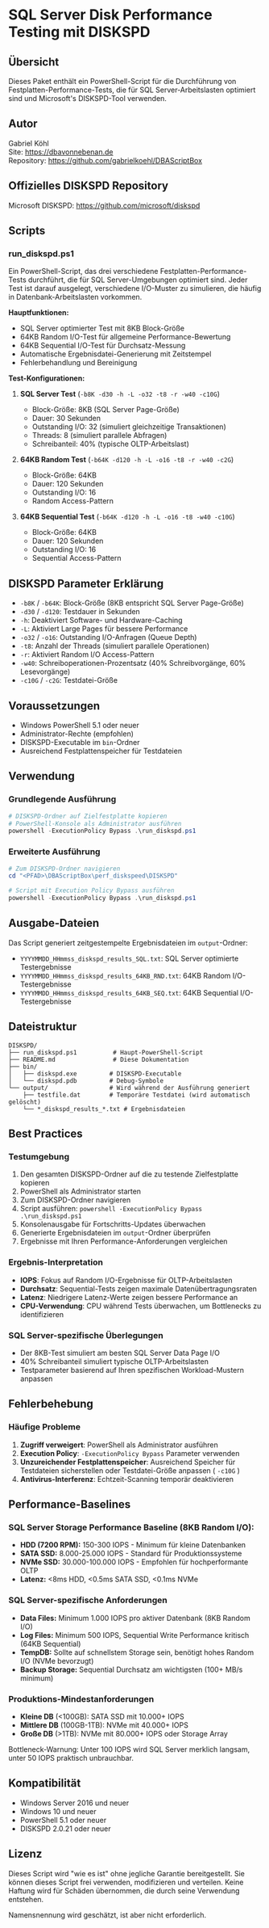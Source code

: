 # SQL Server Disk Performance Testing mit DISKSPD

## Übersicht

Dieses Paket enthält ein PowerShell-Script für die Durchführung von Festplatten-Performance-Tests, die für SQL Server-Arbeitslasten optimiert sind und Microsoft's DISKSPD-Tool verwenden.

## Autor

Gabriel Köhl  
Site: https://dbavonnebenan.de  
Repository: https://github.com/gabrielkoehl/DBAScriptBox

## Offizielles DISKSPD Repository

Microsoft DISKSPD: https://github.com/microsoft/diskspd

## Scripts

### run_diskspd.ps1

Ein PowerShell-Script, das drei verschiedene Festplatten-Performance-Tests durchführt, die für SQL Server-Umgebungen optimiert sind. Jeder Test ist darauf ausgelegt, verschiedene I/O-Muster zu simulieren, die häufig in Datenbank-Arbeitslasten vorkommen.

**Hauptfunktionen:**
- SQL Server optimierter Test mit 8KB Block-Größe
- 64KB Random I/O-Test für allgemeine Performance-Bewertung
- 64KB Sequential I/O-Test für Durchsatz-Messung
- Automatische Ergebnisdatei-Generierung mit Zeitstempel
- Fehlerbehandlung und Bereinigung

**Test-Konfigurationen:**

1. **SQL Server Test** (`-b8K -d30 -h -L -o32 -t8 -r -w40 -c10G`)
   - Block-Größe: 8KB (SQL Server Page-Größe)
   - Dauer: 30 Sekunden
   - Outstanding I/O: 32 (simuliert gleichzeitige Transaktionen)
   - Threads: 8 (simuliert parallele Abfragen)
   - Schreibanteil: 40% (typische OLTP-Arbeitslast)

2. **64KB Random Test** (`-b64K -d120 -h -L -o16 -t8 -r -w40 -c2G`)
   - Block-Größe: 64KB
   - Dauer: 120 Sekunden
   - Outstanding I/O: 16
   - Random Access-Pattern

3. **64KB Sequential Test** (`-b64K -d120 -h -L -o16 -t8 -w40 -c10G`)
   - Block-Größe: 64KB
   - Dauer: 120 Sekunden
   - Outstanding I/O: 16
   - Sequential Access-Pattern

## DISKSPD Parameter Erklärung

- `-b8K` / `-b64K`: Block-Größe (8KB entspricht SQL Server Page-Größe)
- `-d30` / `-d120`: Testdauer in Sekunden
- `-h`: Deaktiviert Software- und Hardware-Caching
- `-L`: Aktiviert Large Pages für bessere Performance
- `-o32` / `-o16`: Outstanding I/O-Anfragen (Queue Depth)
- `-t8`: Anzahl der Threads (simuliert parallele Operationen)
- `-r`: Aktiviert Random I/O Access-Pattern
- `-w40`: Schreiboperationen-Prozentsatz (40% Schreibvorgänge, 60% Lesevorgänge)
- `-c10G` / `-c2G`: Testdatei-Größe

## Voraussetzungen

- Windows PowerShell 5.1 oder neuer
- Administrator-Rechte (empfohlen)
- DISKSPD-Executable im `bin`-Ordner
- Ausreichend Festplattenspeicher für Testdateien

## Verwendung

### Grundlegende Ausführung

```powershell
# DISKSPD-Ordner auf Zielfestplatte kopieren
# PowerShell-Konsole als Administrator ausführen
powershell -ExecutionPolicy Bypass .\run_diskspd.ps1
```

### Erweiterte Ausführung

```powershell
# Zum DISKSPD-Ordner navigieren
cd "<PFAD>\DBAScriptBox\perf_diskspeed\DISKSPD"

# Script mit Execution Policy Bypass ausführen
powershell -ExecutionPolicy Bypass .\run_diskspd.ps1
```

## Ausgabe-Dateien

Das Script generiert zeitgestempelte Ergebnisdateien im `output`-Ordner:

- `YYYYMMDD_HHmmss_diskspd_results_SQL.txt`: SQL Server optimierte Testergebnisse
- `YYYYMMDD_HHmmss_diskspd_results_64KB_RND.txt`: 64KB Random I/O-Testergebnisse
- `YYYYMMDD_HHmmss_diskspd_results_64KB_SEQ.txt`: 64KB Sequential I/O-Testergebnisse

## Dateistruktur

```
DISKSPD/
├── run_diskspd.ps1          # Haupt-PowerShell-Script
├── README.md                # Diese Dokumentation
├── bin/
│   ├── diskspd.exe         # DISKSPD-Executable
│   └── diskspd.pdb         # Debug-Symbole
└── output/                 # Wird während der Ausführung generiert
    ├── testfile.dat        # Temporäre Testdatei (wird automatisch gelöscht)
    └── *_diskspd_results_*.txt # Ergebnisdateien
```

## Best Practices

### Testumgebung

1. Den gesamten DISKSPD-Ordner auf die zu testende Zielfestplatte kopieren
2. PowerShell als Administrator starten
3. Zum DISKSPD-Ordner navigieren
4. Script ausführen: `powershell -ExecutionPolicy Bypass .\run_diskspd.ps1`
5. Konsolenausgabe für Fortschritts-Updates überwachen
6. Generierte Ergebnisdateien im `output`-Ordner überprüfen
7. Ergebnisse mit Ihren Performance-Anforderungen vergleichen

### Ergebnis-Interpretation

- **IOPS**: Fokus auf Random I/O-Ergebnisse für OLTP-Arbeitslasten
- **Durchsatz**: Sequential-Tests zeigen maximale Datenübertragungsraten
- **Latenz**: Niedrigere Latenz-Werte zeigen bessere Performance an
- **CPU-Verwendung**: CPU während Tests überwachen, um Bottlenecks zu identifizieren

### SQL Server-spezifische Überlegungen

- Der 8KB-Test simuliert am besten SQL Server Data Page I/O
- 40% Schreibanteil simuliert typische OLTP-Arbeitslasten
- Testparameter basierend auf Ihren spezifischen Workload-Mustern anpassen

## Fehlerbehebung

### Häufige Probleme

1. **Zugriff verweigert**: PowerShell als Administrator ausführen
2. **Execution Policy**: `-ExecutionPolicy Bypass` Parameter verwenden
3. **Unzureichender Festplattenspeicher**: Ausreichend Speicher für Testdateien sicherstellen oder Testdatei-Größe anpassen ( `-c10G` )
4. **Antivirus-Interferenz**: Echtzeit-Scanning temporär deaktivieren

## Performance-Baselines

### SQL Server Storage Performance Baseline (8KB Random I/O):

- **HDD (7200 RPM):** 150-300 IOPS - Minimum für kleine Datenbanken
- **SATA SSD:** 8.000-25.000 IOPS - Standard für Produktionssysteme
- **NVMe SSD:** 30.000-100.000 IOPS - Empfohlen für hochperformante OLTP
- **Latenz:** <8ms HDD, <0.5ms SATA SSD, <0.1ms NVMe

### SQL Server-spezifische Anforderungen

- **Data Files:** Minimum 1.000 IOPS pro aktiver Datenbank (8KB Random I/O)
- **Log Files:** Minimum 500 IOPS, Sequential Write Performance kritisch (64KB Sequential)
- **TempDB:** Sollte auf schnellstem Storage sein, benötigt hohes Random I/O (NVMe bevorzugt)
- **Backup Storage:** Sequential Durchsatz am wichtigsten (100+ MB/s minimum)

### Produktions-Mindestanforderungen

- **Kleine DB** (<100GB): SATA SSD mit 10.000+ IOPS
- **Mittlere DB** (100GB-1TB): NVMe mit 40.000+ IOPS
- **Große DB** (>1TB): NVMe mit 80.000+ IOPS oder Storage Array

Bottleneck-Warnung: Unter 100 IOPS wird SQL Server merklich langsam, unter 50 IOPS praktisch unbrauchbar.

## Kompatibilität

- Windows Server 2016 und neuer
- Windows 10 und neuer
- PowerShell 5.1 oder neuer
- DISKSPD 2.0.21 oder neuer

## Lizenz

Dieses Script wird "wie es ist" ohne jegliche Garantie bereitgestellt. Sie können dieses Script frei verwenden, modifizieren und verteilen. Keine Haftung wird für Schäden übernommen, die durch seine Verwendung entstehen.

Namensnennung wird geschätzt, ist aber nicht erforderlich.
